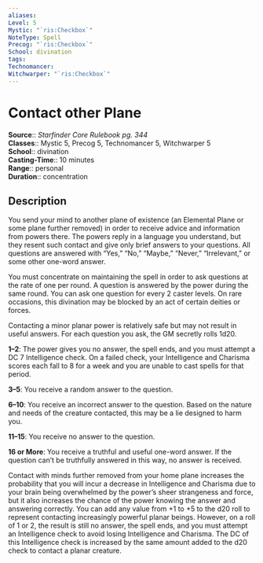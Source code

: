 ```yaml
---
aliases: 
Level: 5
Mystic: "`ris:Checkbox`"
NoteType: Spell
Precog: "`ris:Checkbox`"
School: divination 
tags: 
Technomancer: 
Witchwarper: "`ris:Checkbox`"
---
```


# Contact other Plane

**Source**:: _Starfinder Core Rulebook pg. 344_  
**Classes**:: Mystic 5, Precog 5, Technomancer 5, Witchwarper 5  
**School**:: divination  
**Casting-Time**:: 10 minutes  
**Range**:: personal  
**Duration**:: concentration  

## Description

You send your mind to another plane of existence (an Elemental Plane or some plane further removed) in order to receive advice and information from powers there. The powers reply in a language you understand, but they resent such contact and give only brief answers to your questions. All questions are answered with “Yes,” “No,” “Maybe,” “Never,” “Irrelevant,” or some other one-word answer.

You must concentrate on maintaining the spell in order to ask questions at the rate of one per round. A question is answered by the power during the same round. You can ask one question for every 2 caster levels. On rare occasions, this divination may be blocked by an act of certain deities or forces.

Contacting a minor planar power is relatively safe but may not result in useful answers. For each question you ask, the GM secretly rolls 1d20.

**1–2**: The power gives you no answer, the spell ends, and you must attempt a DC 7 Intelligence check. On a failed check, your Intelligence and Charisma scores each fall to 8 for a week and you are unable to cast spells for that period.

**3–5**: You receive a random answer to the question.

**6–10**: You receive an incorrect answer to the question. Based on the nature and needs of the creature contacted, this may be a lie designed to harm you.

**11–15**: You receive no answer to the question.

**16 or More**: You receive a truthful and useful one-word answer. If the question can’t be truthfully answered in this way, no answer is received.

Contact with minds further removed from your home plane increases the probability that you will incur a decrease in Intelligence and Charisma due to your brain being overwhelmed by the power’s sheer strangeness and force, but it also increases the chance of the power knowing the answer and answering correctly. You can add any value from +1 to +5 to the d20 roll to represent contacting increasingly powerful planar beings. However, on a roll of 1 or 2, the result is still no answer, the spell ends, and you must attempt an Intelligence check to avoid losing Intelligence and Charisma. The DC of this Intelligence check is increased by the same amount added to the d20 check to contact a planar creature.
